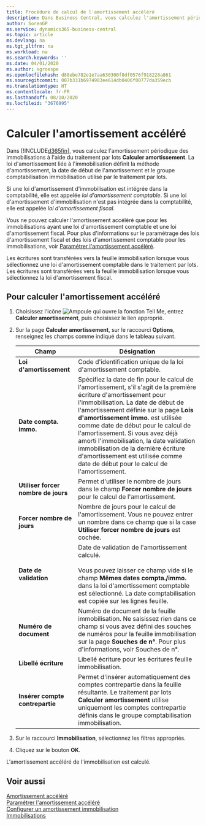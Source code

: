 ```yaml
---
title: Procédure de calcul de l'amortissement accéléré
description: Dans Business Central, vous calculez l'amortissement périodique des immobilisations à l'aide du traitement par lots Calculer amortissement. La loi d'amortissement liée à l'immobilisation définit la méthode d'amortissement, la date de début de l'amortissement et le groupe comptabilisation immobilisation utilisé par le traitement par lots.
author: SorenGP
ms.service: dynamics365-business-central
ms.topic: article
ms.devlang: na
ms.tgt_pltfrm: na
ms.workload: na
ms.search.keywords: ''
ms.date: 04/01/2020
ms.author: sgroespe
ms.openlocfilehash: d88ebe782e1e7aa630300f8df0576f918228a861
ms.sourcegitcommit: 007b331b6974983ee614db0406f00777da359ecb
ms.translationtype: HT
ms.contentlocale: fr-FR
ms.lasthandoff: 08/10/2020
ms.locfileid: "3676995"
---
```

# <a name="calculate-accelerated-depreciation"></a>Calculer l'amortissement accéléré
Dans [!INCLUDE[d365fin](../../includes/d365fin_md.md)], vous calculez l'amortissement périodique des immobilisations à l'aide du traitement par lots **Calculer amortissement**. La loi d'amortissement liée à l'immobilisation définit la méthode d'amortissement, la date de début de l'amortissement et le groupe comptabilisation immobilisation utilisé par le traitement par lots.  

Si une loi d'amortissement d'immobilisation est intégrée dans la comptabilité, elle est appelée *loi d'amortissement comptable*. Si une loi d'amortissement d'immobilisation n'est pas intégrée dans la comptabilité, elle est appelée *loi d'amortissement fiscal*.  

Vous ne pouvez calculer l'amortissement accéléré que pour les immobilisations ayant une loi d'amortissement comptable et une loi d'amortissement fiscal. Pour plus d'informations sur le paramétrage des lois d'amortissement fiscal et des lois d'amortissement comptable pour les immobilisations, voir [Paramétrer l'amortissement accéléré](how-to-set-up-accelerated-depreciation.md).  

Les écritures sont transférées vers la feuille immobilisation lorsque vous sélectionnez une loi d'amortissement comptable dans le traitement par lots. Les écritures sont transférées vers la feuille immobilisation lorsque vous sélectionnez la loi d'amortissement fiscal.  

## <a name="to-calculate-accelerated-depreciation"></a>Pour calculer l'amortissement accéléré  

1.  Choisissez l'icône ![Ampoule qui ouvre la fonction Tell Me](../../media/ui-search/search_small.png "Dites-moi ce que vous voulez faire"), entrez **Calculer amortissement**, puis choisissez le lien approprié.  
2.  Sur la page **Calculer amortissement**, sur le raccourci **Options**, renseignez les champs comme indiqué dans le tableau suivant.  

    |Champ|Désignation|  
    |---------------------------------|---------------------------------------|  
    |**Loi d'amortissement**|Code d'identification unique de la loi d'amortissement comptable.|  
    |**Date compta. immo.**|Spécifiez la date de fin pour le calcul de l'amortissement, s'il s'agit de la première écriture d'amortissement pour l'immobilisation. La date de début de l'amortissement définie sur la page **Lois d'amortissement immo.** est utilisée comme date de début pour le calcul de l'amortissement. Si vous avez déjà amorti l'immobilisation, la date validation immobilisation de la dernière écriture d'amortissement est utilisée comme date de début pour le calcul de l'amortissement.|  
    |**Utiliser forcer nombre de jours**|Permet d'utiliser le nombre de jours dans le champ **Forcer nombre de jours** pour le calcul de l'amortissement.|  
    |**Forcer nombre de jours**|Nombre de jours pour le calcul de l'amortissement. Vous ne pouvez entrer un nombre dans ce champ que si la case **Utiliser forcer nombre de jours** est cochée.|  
    |**Date de validation**|Date de validation de l'amortissement calculé.<br /><br /> Vous pouvez laisser ce champ vide si le champ **Mêmes dates compta./immo.** dans la loi d'amortissement comptable est sélectionné. La date comptabilisation est copiée sur les lignes feuille.|  
    |**Numéro de document**|Numéro de document de la feuille immobilisation. Ne saisissez rien dans ce champ si vous avez défini des souches de numéros pour la feuille immobilisation sur la page **Souches de n°**. Pour plus d'informations, voir Souches de n°.|  
    |**Libellé écriture**|Libellé écriture pour les écritures feuille immobilisation.|  
    |**Insérer compte contrepartie**|Permet d'insérer automatiquement des comptes contrepartie dans la feuille résultante. Le traitement par lots **Calculer amortissement** utilise uniquement les comptes contrepartie définis dans le groupe comptabilisation immobilisation.|  

3.  Sur le raccourci **Immobilisation**, sélectionnez les filtres appropriés.  
4.  Cliquez sur le bouton **OK**.  

L'amortissement accéléré de l'immobilisation est calculé.  

## <a name="see-also"></a>Voir aussi  
 [Amortissement accéléré](accelerated-depreciation.md)   
 [Paramétrer l'amortissement accéléré](how-to-set-up-accelerated-depreciation.md)   
 [Configurer un amortissement immobilisation](../../fa-how-setup-depreciation.md)  
 [Immobilisations](../../fa-manage.md)
